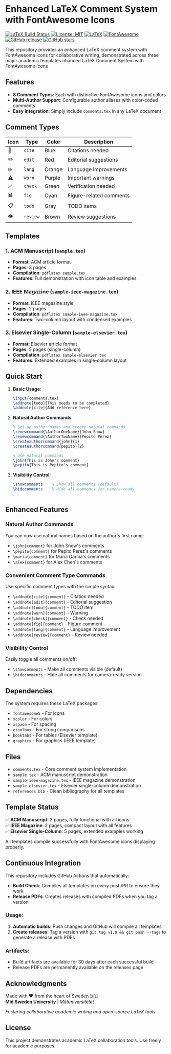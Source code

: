 # Enhanced LaTeX Comment System with FontAwesome Icons

[![LaTeX Build Status](https://github.com/sergiorico/latex_comments_system/workflows/LaTeX%20Build%20Status/badge.svg)](https://github.com/sergiorico/latex_comments_system/actions)
[![License: MIT](https://img.shields.io/badge/License-MIT-yellow.svg)](https://opensource.org/licenses/MIT)
[![LaTeX](https://img.shields.io/badge/LaTeX-008080?logo=latex&logoColor=white)](https://www.latex-project.org/)
[![FontAwesome](https://img.shields.io/badge/FontAwesome-339AF0?logo=fontawesome&logoColor=white)](https://fontawesome.com/)
[![GitHub release](https://img.shields.io/github/release/sergiorico/latex_comments_system.svg)](https://github.com/sergiorico/latex_comments_system/releases)
[![GitHub stars](https://img.shields.io/github/stars/sergiorico/latex_comments_system.svg)](https://github.com/sergiorico/latex_comments_system/stargazers)

This repository provides an enhanced LaTeX comment system with FontAwesome icons for collaborative writing, demonstrated across three major academic templates.nhanced LaTeX Comment System with FontAwesome Icons


## Features

- **8 Comment Types**: Each with distinctive FontAwesome icons and colors
- **Multi-Author Support**: Configurable author aliases with color-coded comments
- **Easy Integration**: Simply include `comments.tex` in any LaTeX document

## Comment Types

| Icon | Type | Color | Description |
|------|------|-------|-------------|
| 📝 | `cite` | Blue | Citations needed |
| ✏️ | `edit` | Red | Editorial suggestions |
| 🌐 | `lang` | Orange | Language improvements |
| ⚠️ | `warn` | Purple | Important warnings |
| ✅ | `check` | Green | Verification needed |
| 📊 | `fig` | Cyan | Figure-related comments |
| 📋 | `todo` | Gray | TODO items |
| 👁️ | `review` | Brown | Review suggestions |

## Templates

### 1. ACM Manuscript (`sample.tex`)
- **Format**: ACM article format
- **Pages**: 3 pages
- **Compilation**: `pdflatex sample.tex`
- **Features**: Full demonstration with icon table and examples

### 2. IEEE Magazine (`sample-ieee-magazine.tex`)  
- **Format**: IEEE magazine style
- **Pages**: 2 pages
- **Compilation**: `pdflatex sample-ieee-magazine.tex`
- **Features**: Two-column layout with condensed examples

### 3. Elsevier Single-Column (`sample-elsevier.tex`)
- **Format**: Elsevier article format
- **Pages**: 5 pages (single-column)
- **Compilation**: `pdflatex sample-elsevier.tex`
- **Features**: Extended examples in single-column layout

## Quick Start

1. **Basic Usage**:
   ```latex
   \input{comments.tex}
   \addnote[todo]{This needs to be completed}
   \addnote[cite]{Add reference here}
   ```

2. **Natural Author Commands**:
   ```latex
   % Set up author names and create natural commands
   \renewcommand{\AuthorOneName}{John Snow}
   \renewcommand{\AuthorTwoName}{Pepito Perez}
   \createauthorcommand{john}{1}
   \createauthorcommand{pepito}{2}
   
   % Use natural commands
   \john{This is John's comment}
   \pepito{This is Pepito's comment}
   ```

3. **Visibility Control**:
   ```latex
   \showcomments    % Show all comments (default)
   \hidecomments    % Hide all comments for camera-ready
   ```

   ```

## Enhanced Features

### Natural Author Commands

You can now use natural names based on the author's first name:

- `\john{comment}` for John Snow's comments
- `\pepito{comment}` for Pepito Perez's comments  
- `\maria{comment}` for Maria Garcia's comments
- `\alex{comment}` for Alex Chen's comments

### Convenient Comment Type Commands
Use specific comment types with the simple syntax:

- `\addnote[cite]{comment}` - Citation needed
- `\addnote[edit]{comment}` - Editorial suggestion
- `\addnote[todo]{comment}` - TODO item
- `\addnote[warn]{comment}` - Warning
- `\addnote[check]{comment}` - Check needed
- `\addnote[fig]{comment}` - Figure comment
- `\addnote[lang]{comment}` - Language improvement
- `\addnote[review]{comment}` - Review needed

### Visibility Control
Easily toggle all comments on/off:

- `\showcomments` - Make all comments visible (default)
- `\hidecomments` - Hide all comments for camera-ready version

## Dependencies

The system requires these LaTeX packages:
- `fontawesome5` - For icons
- `xcolor` - For colors  
- `xspace` - For spacing
- `etoolbox` - For string comparisons
- `booktabs` - For tables (Elsevier template)
- `graphicx` - For graphics (IEEE template)

## Files

- `comments.tex` - Core comment system implementation
- `sample.tex` - ACM manuscript demonstration
- `sample-ieee-magazine.tex` - IEEE magazine demonstration  
- `sample-elsevier.tex` - Elsevier single-column demonstration
- `references.bib` - Clean bibliography for all templates

## Template Status

✅ **ACM Manuscript**: 3 pages, fully functional with all icons  
✅ **IEEE Magazine**: 2 pages, compact layout with all features  
✅ **Elsevier Single-Column**: 5 pages, extended examples working

All templates compile successfully with FontAwesome icons displaying properly.

## Continuous Integration

This repository includes GitHub Actions that automatically:

- **Build Check**: Compiles all templates on every push/PR to ensure they work
- **Release PDFs**: Creates releases with compiled PDFs when you tag a version

### Usage:
1. **Automatic builds**: Push changes and GitHub will compile all templates
2. **Create releases**: Tag a version with `git tag v1.0 && git push --tags` to generate a release with PDFs

### Artifacts:
- Build artifacts are available for 30 days after each successful build
- Release PDFs are permanently available on the releases page

## Acknowledgments

Made with ❤️ from the heart of Sweden 🇸🇪  
**Mid Sweden University** | *Mittuniversitetet*

*Fostering collaborative academic writing and open-source LaTeX tools.*

## License

This project demonstrates academic LaTeX collaboration tools. Use freely for academic purposes.
